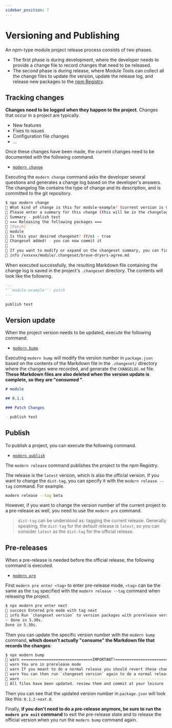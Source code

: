 ```yaml
---
sidebar_position: 7
---
```


# Versioning and Publishing

An npm-type module project release process consists of two phases.

- The first phase is during development, where the developer needs to provide a change file to record changes that need to be released.
- The second phase is during release, where Module Tools can collect all the change files to update the version, update the release log, and release new packages to the [npm Registry](https://www.npmjs.com/).

## Tracking changes

**Changes need to be logged when they happen to the project**. Changes that occur in a project are typically.

- New features
- Fixes to issues
- Configuration file changes
- ...

Once these changes have been made, the current changes need to be documented with the following command.

- [`modern change`](/guide/basic/command-preview#modern-change)

Executing the `modern change` command asks the developer several questions and generates a change log based on the developer's answers. The changelog file contains the type of change and its description, and is committed to the git repository.

```bash
$ npx modern change
🦋 What kind of change is this for module-example? (current version is 0.1.0) - patch
🦋 Please enter a summary for this change (this will be in the changelogs). Submit empty line to open external editor
🦋 Summary - publish test
🦋 === Releasing the following packages ===
🦋 [Patch]
🦋 module
🦋 Is this your desired changeset? (Y/n) - true
🦋 Changeset added! - you can now commit it
🦋
🦋 If you want to modify or expand on the changeset summary, you can find it here
🦋 info /xxxxxx/module/.changeset/brave-dryers-agree.md
```

When executed successfully, the resulting Markdown file containing the change log is saved in the project's `.changeset` directory. The contents will look like the following.

```markdown title=".changeset/brave-dryers-agree.md"
---
"``module-example'': patch
---

publish test
```

## Version update

When the project version needs to be updated, execute the following command.

- [`modern bump`](/guide/basic/command-preview#modern-bump)

Executing `modern bump` will modify the version number in `package.json` based on the contents of the Markdown file in the `.changeset/` directory where the changes were recorded, and generate the `CHANGELOG.md` file. **These Markdown files are also deleted when the version update is complete, so they are "consumed "**.

```markdown title="CHANGELOG.md"
# module

## 0.1.1

### Patch Changes

- publish test
```

## Publish

To publish a project, you can execute the following command.

- [`modern publish`](/guide/basic/command-preview#modern-release)

The `modern release` command publishes the project to the npm Registry.

The release is the `latest` version, which is also the official version. If you want to change the `dist-tag`, you can specify it with the `modern release --tag` command. For example.

```bash
modern release --tag beta
```

However, if you want to change the version number of the current project to a pre-release as well, you need to use the `modern pre` command.

> `dist-tag` can be understood as: tagging the current release. Generally speaking, the `dist-tag` for the default release is `latest`, so you can consider `latest` as the `dist-tag` for the official release.

## Pre-releases

When a pre-release is needed before the official release, the following command is executed.

- [`modern pre`](/guide/basic/command-preview#modern-pre)

First `modern pre enter <tag>` to enter pre-release mode, `<tag>` can be the same as the `tag` specified with the `modern release --tag` command when releasing the project.

```bash
$ npx modern pre enter next
🦋 success Entered pre mode with tag next
🦋 info Run `changeset version` to version packages with prerelease versions
✨ Done in 5.30s.
Done in 5.30s.
```

Then you can update the specific version number with the `modern bump` command, **which doesn't actually "consume" the Markdown file that records the changes**:

```bash
$ npx modern bump
🦋 warn ===============================IMPORTANT!===============================
🦋 warn You are in prerelease mode
🦋 warn If you meant to do a normal release you should revert these changes and run `changeset pre exit`
🦋 warn You can then run `changeset version` again to do a normal release
🦋 warn ----------------------------------------------------------------------
🦋 All files have been updated. review them and commit at your leisure
```

Then you can see that the updated version number in `package.json` will look like this: `0.1.2-next.0`.

Finally, **if you don't need to do a pre-release anymore, be sure to run the `modern pre exit` command** to exit the pre-release state and to release the official version when you run the `modern bump` command again.
